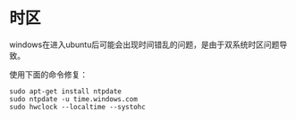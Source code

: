 # 时区

windows在进入ubuntu后可能会出现时间错乱的问题，是由于双系统时区问题导致。

使用下面的命令修复：

```shell
sudo apt-get install ntpdate
sudo ntpdate -u time.windows.com
sudo hwclock --localtime --systohc
```
